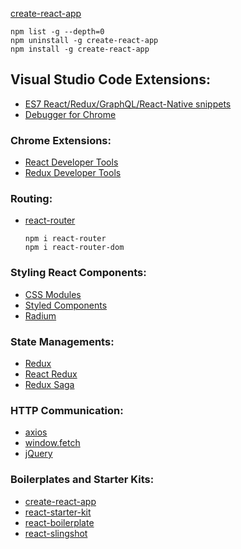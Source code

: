 [create-react-app](https://github.com/facebook/create-react-app)
```
npm list -g --depth=0
npm uninstall -g create-react-app
npm install -g create-react-app
```

## Visual Studio Code Extensions:
- [ES7 React/Redux/GraphQL/React-Native snippets](https://marketplace.visualstudio.com/items?itemName=dsznajder.es7-react-js-snippets)
- [Debugger for Chrome](https://marketplace.visualstudio.com/items?itemName=msjsdiag.debugger-for-chrome)

### Chrome Extensions:
- [React Developer Tools](https://chrome.google.com/webstore/detail/react-developer-tools/fmkadmapgofadopljbjfkapdkoienihi)
- [Redux Developer Tools](https://chrome.google.com/webstore/detail/redux-devtools/lmhkpmbekcpmknklioeibfkpmmfibljd)

### Routing:
- [react-router](https://github.com/ReactTraining/react-router)
  ```
  npm i react-router
  npm i react-router-dom
  ```

### Styling React Components:
- [CSS Modules](https://github.com/css-modules/css-modules)
- [Styled Components](https://github.com/styled-components/styled-components)
- [Radium](https://github.com/FormidableLabs/radium)

### State Managements:
- [Redux](https://redux.js.org/)
- [React Redux](https://react-redux.js.org/)
- [Redux Saga](https://redux-saga.js.org/)

### HTTP Communication:
- [axios](https://github.com/axios/axios)
- [window.fetch](https://developer.mozilla.org/en-US/docs/Web/API/Fetch_API)
- [jQuery](https://api.jquery.com/jQuery.ajax/)

### Boilerplates and Starter Kits:
- [create-react-app](https://github.com/facebook/create-react-app)
- [react-starter-kit](https://github.com/kriasoft/react-starter-kit)
- [react-boilerplate](https://github.com/react-boilerplate/react-boilerplate)
- [react-slingshot](https://github.com/coryhouse/react-slingshot)
